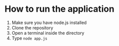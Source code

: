 # How to run the application

1. Make sure you have node.js installed
2. Clone the repository 
3. Open a terminal inside the directory
4. Type `node app.js`
